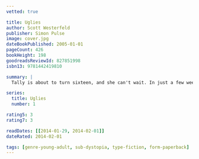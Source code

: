 ```yaml
---
vetted: true

title: Uglies
author: Scott Westerfeld
publisher: Simon Pulse
image: cover.jpg
dateBookPublished: 2005-01-01
pageCount: 426
bookHeight: 198
goodreadsReviewId: 827851998
isbn13: 9781442419810

summary: |
  Tally is about to turn sixteen, and she can't wait. In just a few weeks she'll have the operation that will turn her from a repellent ugly into a stunning pretty. And as a pretty, she'll be catapulted into a high-tech paradise where her only job is to have fun. But Tally's new friend Shay isn't sure she wants to become a pretty. When Shay runs away, Tally learns about a whole new side of the pretty world— and it isn't very pretty. The authorities offer Tally a choice: find her friend and turn her in, or never turn pretty at all. Tally's choice will change her world forever…

series:
  title: Uglies
  number: 1

rating5: 3
rating7: 3

readDates: [[2014-01-29, 2014-02-01]]
dateRated: 2014-02-01

tags: [genre-young-adult, sub-dystopia, type-fiction, form-paperback]
---
```

